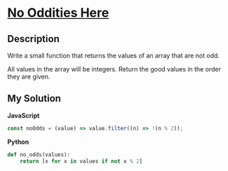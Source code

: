 # [No Oddities Here](https://www.codewars.com/kata/51fd6bc82bc150b28e0000ce)

## Description

Write a small function that returns the values of an array that are not odd.

All values in the array will be integers. Return the good values in the order they are given.

## My Solution

**JavaScript**

```js
const noOdds = (value) => value.filter((n) => !(n % 2));
```

**Python**

```py
def no_odds(values):
    return [x for x in values if not x % 2]
```
